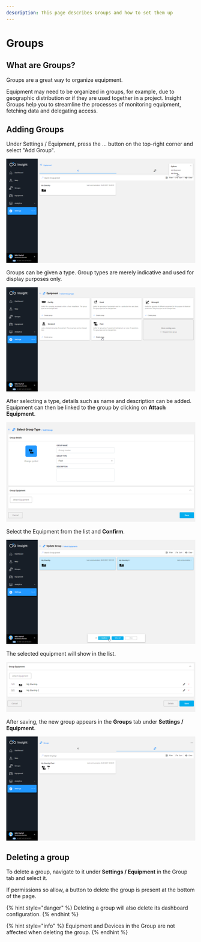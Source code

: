 ```yaml
---
description: This page describes Groups and how to set them up
---
```


# Groups

## What are Groups?

Groups are a great way to organize equipment. 

Equipment may need to be organized in groups, for example, due to geographic distribution or if they are used together in a project. Insight Groups help you to streamline the processes of monitoring equipment, fetching data and delegating access.

## Adding Groups

Under Settings / Equipment, press the ... button on the top-right corner and select "Add Group". 

![](<../.gitbook/assets/image (51).png>)



Groups can be given a type. Group types are merely indicative and used for display purposes only.

![](<../.gitbook/assets/image (62).png>)



After selecting a type, details such as name and description can be added. Equipment can then be linked to the group by clicking on **Attach Equipment**.

![](<../.gitbook/assets/image (53).png>)



Select the Equipment from the list and **Confirm**.

![](<../.gitbook/assets/image (54).png>)



The selected equipment will show in the list.

![](<../.gitbook/assets/image (55).png>)



After saving, the new group appears in the **Groups** tab under **Settings / Equipment**.

![The Group indicates the number of units of each type](<../.gitbook/assets/image (56).png>)



## Deleting a group

To delete a group, navigate to it under **Settings / Equipment** in the Group tab and select it.

If permissions so allow, a button to delete the group is present at the bottom of the page.

{% hint style="danger" %}
Deleting a group will also delete its dashboard configuration.
{% endhint %}

{% hint style="info" %}
Equipment and Devices in the Group are not affected when deleting the group.
{% endhint %}



